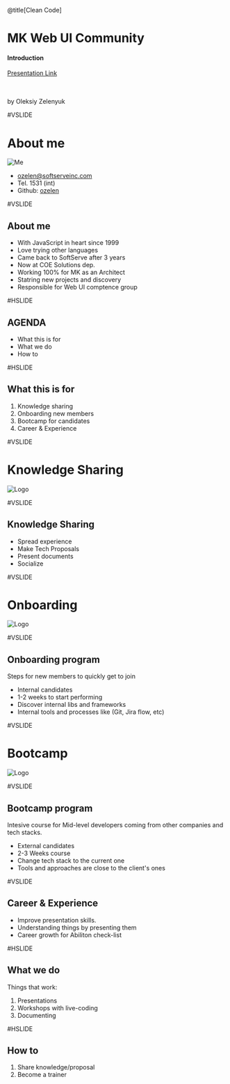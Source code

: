 @title[Clean Code]

# <span class="gold">MK</span> Web UI Community

#### Introduction

[Presentation Link](https://github.com/ozelen/presentation-webui-community)

<br>
<br>
<span class="byline">by Oleksiy Zelenyuk</span>

#VSLIDE

# About me
![Me](assets/images/me.png)

- ozelen@softserveinc.com
- Tel. 1531 (int)
- Github: [ozelen](https://github.com/ozelen/)

#VSLIDE

## About me

- With JavaScript in heart since 1999     <!-- .element: class="fragment" -->
- Love trying other languages             <!-- .element: class="fragment" -->
- Came back to SoftServe after 3 years    <!-- .element: class="fragment" -->
- Now at COE Solutions dep.               <!-- .element: class="fragment" -->
- Working 100% for MK as an Architect     <!-- .element: class="fragment" -->
- Statring new projects and discovery     <!-- .element: class="fragment" -->
- Responsible for Web UI comptence group  <!-- .element: class="fragment" -->

#HSLIDE
## AGENDA
- What this is for <!-- .element: class="fragment" -->
- What we do       <!-- .element: class="fragment" -->
- How to           <!-- .element: class="fragment" -->

#HSLIDE
## What this is for

1. Knowledge sharing       <!-- .element: class="fragment" -->
1. Onboarding new members  <!-- .element: class="fragment" -->
1. Bootcamp for candidates <!-- .element: class="fragment" -->
1. Career & Experience     <!-- .element: class="fragment" -->

#VSLIDE

# Knowledge Sharing

![Logo](assets/images/knowledge-sharing.png)

#VSLIDE

## Knowledge Sharing

- Spread experience   <!-- .element: class="fragment" -->
- Make Tech Proposals <!-- .element: class="fragment" -->
- Present documents   <!-- .element: class="fragment" -->
- Socialize           <!-- .element: class="fragment" -->

#VSLIDE

# Onboarding

![Logo](assets/images/manual.jpg)

#VSLIDE

## Onboarding program

Steps for new members to quickly get to join

- Internal candidates                                                <!-- .element: class="fragment" -->
- 1-2 weeks to start performing                                      <!-- .element: class="fragment" -->
- Discover internal libs and frameworks                              <!-- .element: class="fragment" -->
- Internal tools and processes like (Git, Jira flow, etc)            <!-- .element: class="fragment" -->

#VSLIDE

# Bootcamp

![Logo](assets/images/onboarding.jpg)

#VSLIDE

## Bootcamp program

Intesive course for Mid-level developers coming from other companies and tech stacks.

- External candidates                                 <!-- .element: class="fragment" -->
- 2-3 Weeks course                                    <!-- .element: class="fragment" -->
- Change tech stack to the current one                <!-- .element: class="fragment" -->
- Tools and approaches are close to the client's ones <!-- .element: class="fragment" -->

#VSLIDE

## Career & Experience

- Improve presentation skills.            <!-- .element: class="fragment" -->
- Understanding things by presenting them <!-- .element: class="fragment" -->
- Career growth for Abiliton check-list   <!-- .element: class="fragment" -->

#HSLIDE

## What we do

Things that work:

1. Presentations              <!-- .element: class="fragment" -->
1. Workshops with live-coding <!-- .element: class="fragment" -->
1. Documenting                <!-- .element: class="fragment" -->

#HSLIDE

## How to

1. Share knowledge/proposal <!-- .element: class="fragment" -->
1. Become a trainer         <!-- .element: class="fragment" -->
